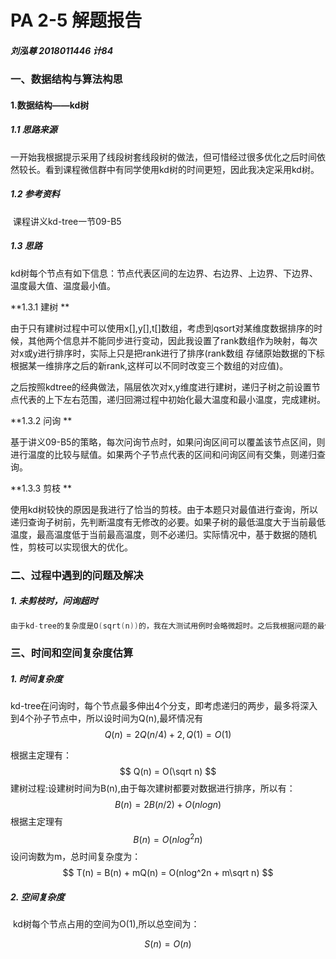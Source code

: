 # **PA 2-5 解题报告**

##### 刘泓尊   2018011446   计84

### 一、数据结构与算法构思

#### 1.数据结构——kd树

##### **1.1 思路来源**

​	一开始我根据提示采用了线段树套线段树的做法，但可惜经过很多优化之后时间依然较长。看到课程微信群中有同学使用kd树的时间更短，因此我决定采用kd树。

##### **1.2 参考资料**

​		课程讲义kd-tree一节09-B5

##### **1.3 思路**

​		kd树每个节点有如下信息：节点代表区间的左边界、右边界、上边界、下边界、温度最大值、温度最小值。

**1.3.1 建树 **

​		由于只有建树过程中可以使用x[],y[],t[]数组，考虑到qsort对某维度数据排序的时候，其他两个信息并不能同步进行变动，因此我设置了rank数组作为映射，每次对x或y进行排序时，实际上只是把rank进行了排序(rank数组 存储原始数据的下标根据某一维排序之后的新rank,这样可以不同时改变三个数组的对应值)。

​		之后按照kdtree的经典做法，隔层依次对x,y维度进行建树，递归子树之前设置节点代表的上下左右范围，递归回溯过程中初始化最大温度和最小温度，完成建树。

**1.3.2 问询 **

​		基于讲义09-B5的策略，每次问询节点时，如果问询区间可以覆盖该节点区间，则进行温度的比较与赋值。如果两个子节点代表的区间和问询区间有交集，则递归查询。

**1.3.3 剪枝 **

​		使用kd树较快的原因是我进行了恰当的剪枝。由于本题只对最值进行查询，所以递归查询子树前，先判断温度有无修改的必要。如果子树的最低温度大于当前最低温度，最高温度低于当前最高温度，则不必递归。实际情况中，基于数据的随机性，剪枝可以实现很大的优化。

### **二、过程中遇到的问题及解决**

##### 1. 	未剪枝时，问询超时

```C++
由于kd-tree的复杂度是O(sqrt(n))的，我在大测试用例时会略微超时。之后我根据问题的最值特点，进行恰当的剪枝(见1.3.3)，解决了超时问题。
```

### **三、时间和空间复杂度估算**

##### **1. 时间复杂度**

​		kd-tree在问询时，每个节点最多伸出4个分支，即考虑递归的两步，最多将深入到4个孙子节点中，所以设时间为Q(n),最坏情况有
$$
Q(n) = 2Q(n/4) + 2, Q(1) = O(1)
$$

根据主定理有：
$$
Q(n) = O(\sqrt n)
$$
建树过程:设建树时间为B(n),由于每次建树都要对数据进行排序，所以有：
$$
B(n) = 2B(n/2) + O(nlogn)
$$
根据主定理有
$$
B(n) = O(nlog^2n)
$$
设问询数为m，总时间复杂度为：
$$
T(n) = B(n) + mQ(n) = O(nlog^2n  + m\sqrt n)
$$

##### 2. 空间复杂度

​		kd树每个节点占用的空间为O(1),所以总空间为：

$$
S(n) = O(n)
$$

